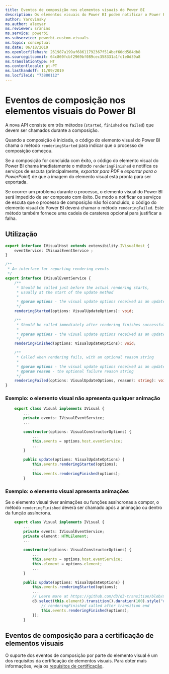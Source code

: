```yaml
---
title: Eventos de composição nos elementos visuais do Power BI
description: Os elementos visuais do Power BI podem notificar o Power BI de que estão prontos para exportar para o PowerPoint ou PDF.
author: Yarovinsky
ms.author: alexyar
ms.reviewer: sranins
ms.service: powerbi
ms.subservice: powerbi-custom-visuals
ms.topic: conceptual
ms.date: 06/18/2019
ms.openlocfilehash: 261987a199af68611792367f514bef60dd584db8
ms.sourcegitcommit: 64c860fcbf2969bf089cec358331a1fc1e0d39a8
ms.translationtype: HT
ms.contentlocale: pt-PT
ms.lasthandoff: 11/09/2019
ms.locfileid: "73880112"
---
```

# <a name="render-events-in-power-bi-visuals"></a>Eventos de composição nos elementos visuais do Power BI

A nova API consiste em três métodos (`started`, `finished` ou `failed`) que devem ser chamados durante a composição.

Quando a composição é iniciada, o código do elemento visual do Power BI chama o método `renderingStarted` para indicar que o processo de composição começou.

Se a composição for concluída com êxito, o código do elemento visual do Power BI chama imediatamente o método `renderingFinished` e notifica os serviços de escuta (principalmente, *exportar para PDF* e *exportar para o PowerPoint*) de que a imagem do elemento visual está pronta para ser exportada.

Se ocorrer um problema durante o processo, o elemento visual do Power BI será impedido de ser composto com êxito. De modo a notificar os serviços de escuta que o processo de composição não foi concluído, o código do elemento visual do Power BI deverá chamar o método `renderingFailed`. Este método também fornece uma cadeia de carateres opcional para justificar a falha.

## <a name="usage"></a>Utilização

```typescript
export interface IVisualHost extends extensibility.IVisualHost {
    eventService: IVisualEventService ;
}

/**
 * An interface for reporting rendering events
 */
export interface IVisualEventService {
    /**
     * Should be called just before the actual rendering starts, 
     * usually at the start of the update method
     *
     * @param options - the visual update options received as an update parameter
     */
    renderingStarted(options: VisualUpdateOptions): void;

    /**
     * Should be called immediately after rendering finishes successfully
     * 
     * @param options - the visual update options received as an update parameter
     */
    renderingFinished(options: VisualUpdateOptions): void;

    /**
     * Called when rendering fails, with an optional reason string
     * 
     * @param options - the visual update options received as an update parameter
     * @param reason - the optional failure reason string
     */
    renderingFailed(options: VisualUpdateOptions, reason?: string): void;
}
```

### <a name="sample-the-visual-displays-no-animations"></a>Exemplo: o elemento visual não apresenta qualquer animação

```typescript
    export class Visual implements IVisual {
        ...
        private events: IVisualEventService;
        ...

        constructor(options: VisualConstructorOptions) {
            ...
            this.events = options.host.eventService;
            ...
        }

        public update(options: VisualUpdateOptions) {
            this.events.renderingStarted(options);
            ...
            this.events.renderingFinished(options);
        }
```

### <a name="sample-the-visual-displays-animations"></a>Exemplo: o elemento visual apresenta animações

Se o elemento visual tiver animações ou funções assíncronas a compor, o método `renderingFinished` deverá ser chamado após a animação ou dentro da função assíncrona.

```typescript
    export class Visual implements IVisual {
        ...
        private events: IVisualEventService;
        private element: HTMLElement;
        ...

        constructor(options: VisualConstructorOptions) {
            ...
            this.events = options.host.eventService;
            this.element = options.element;
            ...
        }

        public update(options: VisualUpdateOptions) {
            this.events.renderingStarted(options);
            ...
            // Learn more at https://github.com/d3/d3-transition/blob/master/README.md#transition_end
            d3.select(this.element).transition().duration(100).style("opacity","0").end().then(() => {
                // renderingFinished called after transition end
                this.events.renderingFinished(options);
            });
        }
```

## <a name="rendering-events-for-visual-certification"></a>Eventos de composição para a certificação de elementos visuais

O suporte dos eventos de composição por parte do elemento visual é um dos requisitos da certificação de elementos visuais. Para obter mais informações, veja os [requisitos de certificação](https://docs.microsoft.com/power-bi/power-bi-custom-visuals-certified?#certification-requirements).
